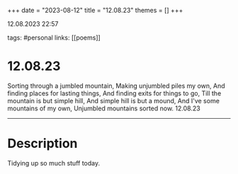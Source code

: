 +++
date = "2023-08-12"
title = "12.08.23"
themes = []
+++

12.08.2023 22:57

tags: #personal
links: [[poems]]

# 12.08.23

Sorting through a jumbled mountain,
Making unjumbled piles my own,
And finding places for lasting things,
And finding exits for things to go,
Till the mountain is but simple hill,
And simple hill is but a mound,
And I've some mountains of my own,
Unjumbled mountains sorted now.
12.08.23

---

# Description

Tidying up so much stuff today.